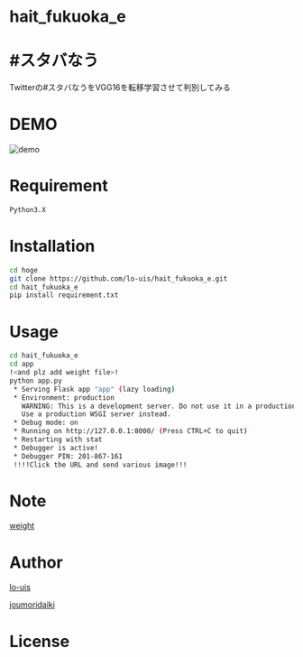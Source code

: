 # hait_fukuoka_e

#  #スタバなう　

Twitterの#スタバなうをVGG16を転移学習させて判別してみる


# DEMO

![demo](https://raw.github.com/wiki/lo-uis/hait_fukuoka_e/img/demo.png)



# Requirement

```bash
Python3.X
``` 

# Installation

```bash
cd hoge
git clone https://github.com/lo-uis/hait_fukuoka_e.git
cd hait_fukuoka_e
pip install requirement.txt
```

# Usage

```bash
cd hait_fukuoka_e
cd app 
!<and plz add weight file>!
python app.py
 * Serving Flask app "app" (lazy loading)
 * Environment: production
   WARNING: This is a development server. Do not use it in a production deployment.
   Use a production WSGI server instead.
 * Debug mode: on
 * Running on http://127.0.0.1:8000/ (Press CTRL+C to quit)
 * Restarting with stat
 * Debugger is active!
 * Debugger PIN: 201-867-161
 !!!!Click the URL and send various image!!!
```

# Note

[weight](https://drive.google.com/open?id=16MmttlWDlqEvNuWJB1yoUIYjw7Ils_nc)

# Author

[lo-uis](https://github.com/lo-uis)

[joumoridaiki](https://github.com/joumoridaiki)

# License

